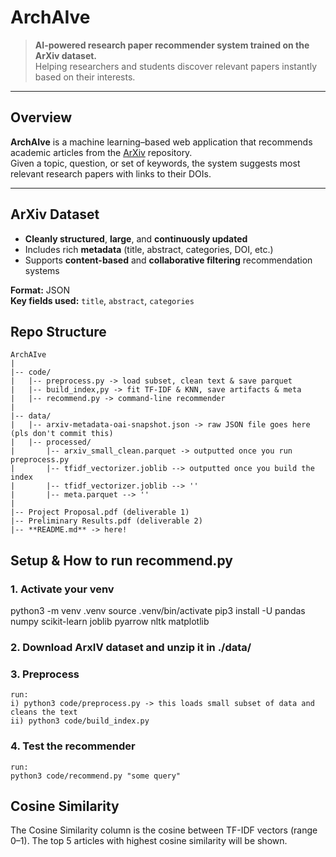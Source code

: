 # ArchAIve

> **AI-powered research paper recommender system trained on the ArXiv dataset.**  
Helping researchers and students discover relevant papers instantly based on their interests.

---

## Overview
**ArchAIve** is a machine learning–based web application that recommends academic articles from the [ArXiv](https://www.kaggle.com/datasets/Cornell-University/arxiv) repository.  
Given a topic, question, or set of keywords, the system suggests most relevant research papers with links to their DOIs.

---

## ArXiv Dataset
- **Cleanly structured**, **large**, and **continuously updated**
- Includes rich **metadata** (title, abstract, categories, DOI, etc.)
- Supports **content-based** and **collaborative filtering** recommendation systems

**Format:** JSON  
**Key fields used:** `title`, `abstract`, `categories`


## Repo Structure
```
ArchAIve
|
|-- code/
|   |-- preprocess.py -> load subset, clean text & save parquet
|   |-- build_index,py -> fit TF-IDF & KNN, save artifacts & meta
|   |-- recommend.py -> command-line recommender
|
|-- data/
|   |-- arxiv-metadata-oai-snapshot.json -> raw JSON file goes here (pls don't commit this)
|   |-- processed/
|       |-- arxiv_small_clean.parquet -> outputted once you run preprocess.py
|       |-- tfidf_vectorizer.joblib --> outputted once you build the index
|       |-- tfidf_vectorizer.joblib --> ''
|       |-- meta.parquet --> ''
|
|-- Project Proposal.pdf (deliverable 1)
|-- Preliminary Results.pdf (deliverable 2)
|-- **README.md** -> here!
```

## Setup & How to run recommend.py

### 1. Activate your venv
python3 -m venv .venv
source .venv/bin/activate
pip3 install -U pandas numpy scikit-learn joblib pyarrow nltk matplotlib

### 2. Download ArxIV dataset and unzip it in ./data/

### 3. Preprocess
    run:
    i) python3 code/preprocess.py -> this loads small subset of data and cleans the text
    ii) python3 code/build_index.py

### 4. Test the recommender
    run:
    python3 code/recommend.py "some query"

## Cosine Similarity
The Cosine Similarity column is the cosine between TF-IDF vectors (range 0–1). The top 5 articles with highest cosine similarity will be shown.

